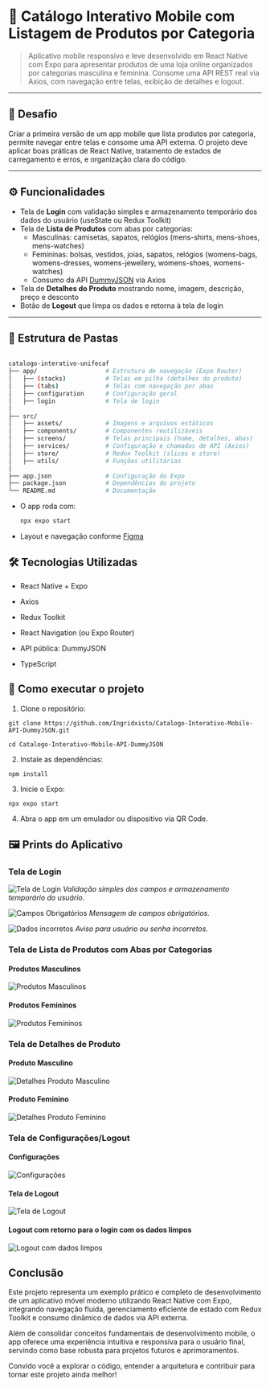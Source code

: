 # 📱 Catálogo Interativo Mobile com Listagem de Produtos por Categoria

> Aplicativo mobile responsivo e leve desenvolvido em React Native com Expo para apresentar produtos de uma loja online organizados por categorias masculina e feminina. Consome uma API REST real via Axios, com navegação entre telas, exibição de detalhes e logout.

---

## 🧩 Desafio

Criar a primeira versão de um app mobile que lista produtos por categoria, permite navegar entre telas e consome uma API externa. O projeto deve aplicar boas práticas de React Native, tratamento de estados de carregamento e erros, e organização clara do código.

---

## ⚙️ Funcionalidades

- Tela de **Login** com validação simples e armazenamento temporário dos dados do usuário (useState ou Redux Toolkit)
- Tela de **Lista de Produtos** com abas por categorias:
  - Masculinas: camisetas, sapatos, relógios (mens-shirts, mens-shoes, mens-watches)
  - Femininas: bolsas, vestidos, joias, sapatos, relógios (womens-bags, womens-dresses, womens-jewellery, womens-shoes, womens-watches)
  - Consumo da API [DummyJSON](https://dummyjson.com/) via Axios
- Tela de **Detalhes do Produto** mostrando nome, imagem, descrição, preço e desconto
- Botão de **Logout** que limpa os dados e retorna à tela de login

---

## 📂 Estrutura de Pastas

```bash

catalogo-interativo-unifecaf
├── app/                   # Estrutura de navegação (Expo Router)
│   ├── (stacks)           # Telas em pilha (detalhes do produto)
│   ├── (tabs)             # Telas com navegação por abas
│   ├── configuration      # Configuração geral
│   ├── login              # Tela de login
│
├── src/
│   ├── assets/            # Imagens e arquivos estáticos
│   ├── components/        # Componentes reutilizáveis
│   ├── screens/           # Telas principais (home, detalhes, abas)
│   ├── services/          # Configuração e chamadas de API (Axios)
│   ├── store/             # Redux Toolkit (slices e store)
│   ├── utils/             # Funções utilitárias
│
├── app.json               # Configuração do Expo
├── package.json           # Dependências do projeto
└── README.md              # Documentação
```
- O app roda com:

  ```bash
  npx expo start

- Layout e navegação conforme [Figma](https://www.figma.com/design/Nbrwqt89RN9cvPYHDF08pu/Portfolio-Mobile-development)

## 🛠️ Tecnologias Utilizadas
- React Native + Expo

- Axios

- Redux Toolkit

- React Navigation (ou Expo Router)

- API pública: DummyJSON

- TypeScript

## 🚀 Como executar o projeto
1. Clone o repositório:

``` git clone https://github.com/Ingridxisto/Catalogo-Interativo-Mobile-API-DummyJSON.git ```

``` cd Catalogo-Interativo-Mobile-API-DummyJSON ```

2. Instale as dependências:

``` npm install ```

3. Inicie o Expo:

``` npx expo start ```

4. Abra o app em um emulador ou dispositivo via QR Code.

## 🖼️ Prints do Aplicativo

### Tela de Login

![Tela de Login](projeto/images/Login.png)
*Validação simples dos campos e armazenamento temporário do usuário.*

![Campos Obrigatórios](projeto/images/Campo-obrigatorios.png)
*Mensagem de campos obrigatórios.*

![Dados incorretos](projeto/images/username-senha-incorretos.png)
*Aviso para usuário ou senha incorretos.*

### Tela de Lista de Produtos com Abas por Categorias

#### Produtos Masculinos
![Produtos Masculinos](projeto/images/produtos-masc.png)

#### Produtos Femininos
![Produtos Femininos](projeto/images/produtos-fem.png)

### Tela de Detalhes de Produto

#### Produto Masculino
![Detalhes Produto Masculino](projeto/images/detalhes-prod-masc.png)

#### Produto Feminino
![Detalhes Produto Feminino](projeto/images/detalhes-prod-fem.png)

### Tela de Configurações/Logout

#### Configurações
![Configurações](projeto/images/configuracoes.png)

#### Tela de Logout
![Tela de Logout](projeto/images/logout.png)

#### Logout com retorno para o login com os dados limpos 
![Logout com dados limpos](projeto/images/logout-sem-dados-no-login.png)

## Conclusão

Este projeto representa um exemplo prático e completo de desenvolvimento de um aplicativo móvel moderno utilizando React Native com Expo, integrando navegação fluida, gerenciamento eficiente de estado com Redux Toolkit e consumo dinâmico de dados via API externa.

Além de consolidar conceitos fundamentais de desenvolvimento mobile, o app oferece uma experiência intuitiva e responsiva para o usuário final, servindo como base robusta para projetos futuros e aprimoramentos.

Convido você a explorar o código, entender a arquitetura e contribuir para tornar este projeto ainda melhor!

